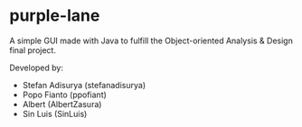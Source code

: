 # purple-lane
A simple GUI made with Java to fulfill the Object-oriented Analysis & Design final project.

Developed by:
- Stefan Adisurya (stefanadisurya)
- Popo Fianto (ppofiant)
- Albert (AlbertZasura)
- Sin Luis (SinLuis)
